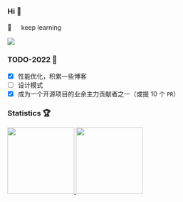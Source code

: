 ### Hi 👋

🔭 　 keep learning

![](https://komarev.com/ghpvc/?username=MuxinFeng)


### TODO-2022 📝

- [x] 性能优化，积累一些博客
- [ ] 设计模式
- [x] 成为一个开源项目的业余主力贡献者之一（或提 10 个 `PR`）

### Statistics 🏆

<a href="https://github.com/MuxinFeng">
  <img style="height:150px" src="https://github-readme-stats-rho.vercel.app/api?username=MuxinFeng&theme=graywhite&show_icons=true" />
</a>
<a href="https://github.com/MuxinFeng?tab=repositories">
  <img style="height:150px" src="https://github-readme-stats.vercel.app/api/top-langs/?username=MuxinFeng&theme=graywhite&layout=compact" />
</a>
<br>

<!-- ### Contributions 👐

<a href="https://raw.githubusercontent.com/MuxinFeng/MuxinFeng/main/assets/github-contribution-grid-snake.svg">
  <img src="https://raw.githubusercontent.com/MuxinFeng/MuxinFeng/main/assets/github-contribution-grid-snake.svg" />
</a> -->

